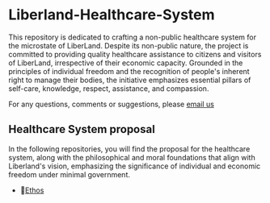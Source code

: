 # Liberland-Healthcare-System
 
This repository is dedicated to crafting a non-public healthcare system for the microstate of LiberLand. Despite its non-public nature, the project is committed to providing quality healthcare assistance to citizens and visitors of LiberLand, irrespective of their economic capacity. Grounded in the principles of individual freedom and the recognition of people's inherent right to manage their bodies, the initiative emphasizes essential pillars of self-care, knowledge, respect, assistance, and compassion.

For any questions, comments or suggestions, please [email us](joel.frayle13@gmail.com)
## Healthcare System proposal
In the following repositories, you will find the proposal for the healthcare system, along with the philosophical and moral foundations that align with Liberland's vision, emphasizing the significance of individual and economic freedom under minimal government.
- 🧠[Ethos](https://github.com/JoelFrayle/Liberland-Healthcare/wiki/Ethos)
